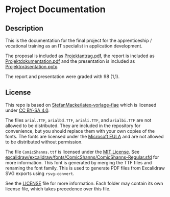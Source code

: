 <!-- LTeX: language=en-US -->

# Project Documentation

## Description

This is the documentation for the final project for the apprenticeship / vocational training as an IT specialist in application development.

The proposal is included as [Projektantrag.pdf](Projektantrag.pdf), the report is included as [Projektdokumentation.pdf](Projektdokumentation.pdf) and the presentation is included as [Projektpräsentation.pptx](Projektpräsentation.pptx).

The report and presentation were graded with 98 (1,1).

## License

This repo is based on [StefanMacke/latex-vorlage-fiae](https://github.com/StefanMacke/latex-vorlage-fiae) which is licensed under [CC BY-SA 4.0](http://creativecommons.org/licenses/by-sa/4.0/).

The files `arial.TTF`, `arialbd.TTF`, `ariali.TTF`, and `arialbi.TTF` are not allowed to be distributed. They are included in the repository for convenience, but you should replace them with your own copies of the fonts.
The fonts are licensed under the [Microsoft EULA](https://www.microsoft.com/en-us/legal/intellectualproperty/copyright/default.aspx) and are not allowed to be distributed without permission.

The file `ComicShanns.ttf` is licensed under the [MIT License](https://opensource.org/license/mit/). See [excalidraw/excalidraw/fonts/ComicShanns/ComicShanns-Regular.sfd](https://github.com/excalidraw/excalidraw/blob/master/packages/excalidraw/fonts/ComicShanns/ComicShanns-Regular.sfd) for more information.
This font is generated by merging the TTF files and renaming the font family. This is used to generate PDF files from Excalidraw SVG exports using `rsvg-convert`.

See the [LICENSE](LICENSE) file for more information. Each folder may contain its own license file, which takes precedence over this file.
